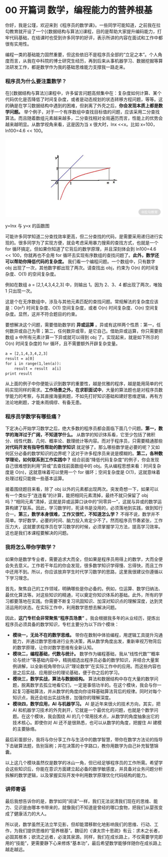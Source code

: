 # 00 开篇词 数学，编程能力的营养根基

你好，我是公瑾，欢迎来到《程序员的数学课》。一些同学可能知道，之前我在拉勾教育就开设了一个\[《数据结构与算法》\]课程，目的是帮助大家提升编码能力，打牢代码基础，在结课时也受到许多同学的好评，表示所讲的内容在面试和工作中都很有实用性。

编程一类的基础能力固然重要，但这些依旧不是程序员全部的“立足之本”。个人角度而言，从我在中科院的博士研究生经历，再到后来从事机器学习、数据挖掘等算法研发工作，都是数学作为我的基础思维能力支撑我一路走来。

### 程序员为什么要注重数学？

在\[《数据结构与算法》\]课程中，许多留言问题高频集中在：复杂度如何计算、某个代码优化是否降低了时间复杂度，或者是动态规划的状态转移方程问题，等等。这的确是在学习数据结构中遇到的困难，但剥离了外壳之后，**你会发现本质上都是数学问题。** 举个例子，对于一个有序数组中查找目标值的问题，应该采用二分查找算法。而且随着数组元素越来越多，二分查找相对全局遍历而言，性能上的优势会越来越明显。从数学视角来看，这是因为当 x 很大时，lnx \<\<x。比如 x=100，ln100=4.6 \<\< 100。

![Lark20201026-155638.png](assets/Ciqc1F-WgVWAKiCwAAHQrgVV2Ps060.png)

y=lnx 与 y=x 的函数图

可能许多同学知道二分查找效率更高，但二分查找的代码，是需要采用递归进行实现的。很多同学为了实现方便，就会考虑采用暴力搜索的查找方式，也就是一个 for 循环搞定。但如果你知道了它背后的数学原理，并且深刻体会到 ln100=4.6 \<\< 100，你就再也不会用 for 循环去实现有序数组的查找问题了。**此外，数学还可以帮助你降低代码的复杂度。** 我们看一个编程问题。一个数组中，只有数字 obj 出现了一次，其他数字都出现了两次。请查找出 obj，约束为 O(n) 的时间复杂度、O(1) 的空间复杂度。

例如在数组 a = \[2,1,4,3,4,2,3\] 中，则输出 1。因为 2、3、4 都出现了两次，唯独 1 只出现一次。

这是个在无序数组中，涉及与其他元素匹配的查找问题。常规解法的复杂度应该是：O(n²) 时间复杂度、O(1) 空间复杂度，或者 O(n) 时间复杂度、O(n) 空间复杂度。显然，这并不符合题目的约束。

要想解决这个问题，需要借助数学的 **异或运算** 。异或有这样两个性质：第一，任何数异或自己为零；第二，任何数异或零，是它自己。借助异或运算，你只需要把数组 a 中所有元素计算一下异或就可以得到 obj 了。实现起来，就是如下所示的 O(n) 时间复杂度的 for 循环，且不需要额外开辟复杂变量。

```plaintext
a = [2,1,4,3,4,2,3]
result = a[0]
for i in range(1,len(a)):
    result = result  a[i]
print result
```

从上面的例子中你便能认识到数学的重要性，越是优雅的程序，越是能用简单的代码实现同样的需求。**工作场景之外，在求职面试中**，大量的算法题也是对程序员数学能力的考察，与其直接海量刷题，不如先打好知识基础和建好思维逻辑，再有方法论地刷题，才能未雨绸缪、有备无患。

### 程序员学数学有哪些痛？

下定决心开始学习数学之后，绝大多数的程序员都会面临下面几个问题。**第一，数学的海洋过于广阔，不知道学什么。** 从数学的知识体系看，它至少包括了微积分、线性代数、几何、概率论、数理统计等内容。而对于程序员，只需要精通那些 **对代码开发有指导性帮助的数学知识** 就足够了。那么哪些数学是必要的呢？又如何区分必备的数学知识的边界呢？这对于许多程序员来说是模糊的。**第二，各种数学理论，如何联系到工作实践中？** 结合前面“降低代码复杂度”的例子，你会发现自己很难想到利用“异或”去查找前面数组中的 obj。先从编程思想来看：时间复杂度是 O(n)，这就意味着可以使用一个 for 循环；空间复杂度是 O(1)，这就意味着处理过程只能做一些基本运算。

接着围绕题目来看，除了 obj 以外的元素都出现两次。突发奇想一下，如果可以有一个类似于“连连看”的计算，能把相同元素清掉，最终不就只保留了 obj 吗？“相同元素”清掉，这就是异或运算口诀中的“同零异一”，这就与异或的数学运算构建了联系。因此，学习数学时，死读书是没用的，必须落地到实践，做到知行合一。**第三，数学本身很难，工作又很忙，不知道怎么学？** 不得不说，数学并不简单。学好数学，必要的时间、脑力投入肯定少不了。然而程序员节奏紧张，工作压力大，这就要求程序员在学习数学的时候，必须掌握学习方法，提高学习效率。这也是我们本课程要解决的问题。

### 我将怎么带你学数学？

如果你是数学专业者，需要追求大而全，但如果是程序员用得上的数学，大而全便会失去意义。工作若干年后的你会发现，很多数学知识学得慢、忘得快，而且工作中还用不到。所以，你应该放弃学生时代学习数学的思路，这里我很建议你遵循以下学习理念。

首先，聚焦自己的工作领域，明确哪些是你必备的。例如，位运算、数学归纳法、最优化算法等。对这些知识的精通，可以奠定你知识体系的基础。此外，所有的学习都要落地在实践。你需要不断复习巩固知识、加深对知识点的理解深度，达到灵活运用的状态。在实际工作中，利用数学思想去解决问题。

因此，**这门专栏会非常聚焦“程序员场景”** 。我会根据我多年的从业经历，提炼出程序员必须具备的数学知识，专栏主要分为以下四个模块：

- **模块一，无处不在的数学思维。** 带你在数制中体验编程，用逻辑工具提升沟通能力，并通过数学思维进行业务决策，再从数学角度出发，重新审视万物背后的数学原理，让你对数学思维有全新认知。
- **模块二，编程基础，代数与统计。** 数学作为编程基础，我从“线性代数”“概率论与统计”等基础内容中，精挑细选出程序员必备的数学知识，并结合大量案例讲解，以全新视角带你认识“理论数学”在实际工作中的应用。而这些内容也是之后实战、应用部分的理论基础，便于你之后的学习。
- **模块三，数学实战，算法与数据结构。** 算法和数据结构中存在大量的数学问题，脱离数学去孤立地看它们，一定是事倍功半的。在这个模块，我会与你一起复习基础算法，并从数学的角度向你诠释基础算法背后的规律。同时对每个知识点，我还会给出实战场景，加强你的理解深度。
- **模块四，数学应用，AI 与机器学习。** AI 是近年来很火的技术方向，其实，把 AI 和机器学习技术的外壳剥开，它就是一个最优化的问题，也就是个数学问题。在这个模块，我会围绕 AI 的几个常用技术点，从数学的角度抽象出它的技术核心。即使你对 AI 还不是很熟悉，也可以从数学的角度，把握住 AI 建模的主要脉络。

最后彩蛋部分，我将与你分享工作与生活中的数学智慧，带你在数学方法论的指导下击破算法题，告别盲刷；并在决策的十字路口，教你用数学为自己补充智慧锦囊。

以上这几个模块虽然仅是数学的冰山一角，但已经足够程序员的工作所需。希望学会这些知识后，你能在意识方面建立起必备的数学敏感度，并具备对业务问题分析拆解的数学逻辑，以及掌握实际开发中利用数学原理优化代码结构的能力。

### 讲师寄语

最后我想告诉你的是，数学如同“阅读”一样，我们无法说清我们现在的思维、能力、见识是由哪本书带来的，就像我们不知道是曾经的哪口食物，把我们从婴孩变成了健康活力的大人。

所以说，数学虽然无法立竿见影，但却能潜移默化地影响我们的思维、行动、工作，为我们提供思维的“营养根基”。魏征的《谏太宗十思疏》有云：求木之长者，必固其根本；欲流之远者，必浚其泉源。同样，我们在成长路上，不仅需要学完即用的“技能”，更需要静下心来修炼“基本功”，最后希望数学能够伴随你在成长路上越走越远。
